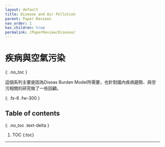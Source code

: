 ```yaml
---
layout: default
title: Disease and Air Pollution
parent: Paper Reviews
nav_order: 1
has_children: true
permalink: /PaperReview/Disease/
---
```


# 疾病與空氣污染
{: .no_toc }

這個系列主要是因為Diseas Burden Model所需要，也針對國內疾病趨勢、與空污相關的研究做了一些回顧。

{: .fs-6 .fw-300 }

## Table of contents
{: .no_toc .text-delta }

1. TOC
{:toc}

---



